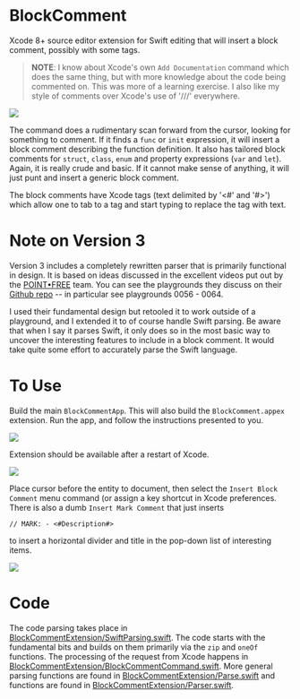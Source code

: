 # BlockComment

Xcode 8+ source editor extension for Swift editing that will insert a block comment, possibly with some tags.

> **NOTE**: I know about Xcode's own `Add Documentation` command which does the same thing, but with more
> knowledge about the code being commented on. This was more of a learning exercise. I also like my style of
> comments over Xcode's use of '///' everywhere.

![](https://github.com/bradhowes/BlockComment/blob/master/images/screenshot.gif?raw=true)

The command does a rudimentary scan forward from the cursor, looking for something to comment. If it finds a
`func` or `init` expression, it will insert a block comment describing the function definition. It also has
tailored block comments for `struct`, `class`, `enum` and property expressions (`var` and `let`). Again, it is
really crude and basic. If it cannot make sense of anything, it will just punt and insert a generic block
comment.

The block comments have Xcode tags (text delimited by '<#' and '#>') which allow one to tab to a tag and start
typing to replace the tag with text.

# Note on Version 3

Version 3 includes a completely rewritten parser that is primarily functional in design. It is based on ideas discussed in the
excellent videos put out by the [POINT•FREE](https://www.pointfree.co) team. You can see the playgrounds they discuss on 
their [Github repo](https://github.com/pointfreeco/episode-code-samples) -- in particular see playgrounds 0056 - 0064.

I used their fundamental design but retooled it to work outside of a playground, and I extended it to of course handle Swift 
parsing. Be aware that when I say it parses Swift,
it only does so in the most basic way to uncover the interesting features to include in a block comment. It would take quite 
some effort to accurately parse the Swift language.

# To Use

Build the main `BlockCommentApp`. This will also build the `BlockComment.appex` extension. Run the app,
and follow the instructions presented to you. 

![](https://github.com/bradhowes/BlockComment/blob/master/images/app.png?raw=true)

Extension should be available after a restart of Xcode.

![](https://github.com/bradhowes/BlockComment/blob/master/images/menu.png?raw=true)

Place cursor before the entity to document, then select the `Insert Block Comment` menu command (or assign a key shortcut in
Xcode preferences. There is also a dumb `Insert Mark Comment` that just inserts

```
// MARK: - <#Description#>
```

to insert a horizontal divider and title in the pop-down list of interesting items.

![](https://github.com/bradhowes/BlockComment/blob/master/images/mark.png?raw=true)


# Code

The code parsing takes place in
[BlockCommentExtension/SwiftParsing.swift](https://github.com/bradhowes/BlockComment/blob/master/BlockCommentExtension/SwiftParsing.swift). The code starts with the
fundamental bits and builds on them primarily via the `zip` and `oneOf` functions.
The processing of the request from Xcode happens in
[BlockCommentExtension/BlockCommentCommand.swift](https://github.com/bradhowes/BlockComment/blob/master/BlockCommentExtension/BlockCommentCommand.swift). More general parsing
functions are found in [BlockCommentExtension/Parse.swift](https://github.com/bradhowes/BlockComment/blob/master/BlockCommentExtension/Parse.swift) and
functions are found in [BlockCommentExtension/Parser.swift](https://github.com/bradhowes/BlockComment/blob/master/BlockCommentExtension/Parser.swift).

